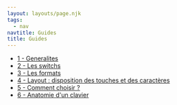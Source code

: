 ```yaml
---
layout: layouts/page.njk
tags:
  - nav
navtitle: Guides
title: Guides
---
```


  <ul>
    <li>
      <a href="{{ '/guides/1-generalites' | url }}">1 - Generalites</a>
    </li>
    <li>
      <a href="{{ '/guides/2-switchs' | url }}">2 - Les switchs</a>
    </li>
    <li>
      <a href="{{ '/guides/3-formats' | url }}">3 - Les formats</a>
    </li>
    <li>
      <a href="{{ '/guides/4-layouts' | url }}">4 - Layout : disposition des touches et des caractères</a>
    </li>
    <li>
      <a href="{{ '/guides/5-comment-choisir' | url }}">5 - Comment choisir ?</a>
    </li>
    <li>
      <a href="{{ '/guides/6-anatomie' | url }}">6 - Anatomie d'un clavier</a>
    </li>
  </ul>
